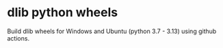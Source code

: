 # dlib python wheels
Build dlib wheels for Windows and Ubuntu (python 3.7 - 3.13) using github actions.

